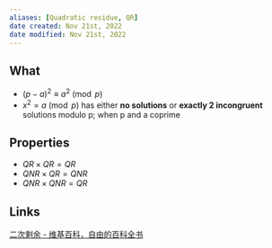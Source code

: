 ```yaml
---
aliases: [Quadratic residue, QR]
date created: Nov 21st, 2022
date modified: Nov 21st, 2022
---
```


## What
- $(p-a)^{2} \equiv a^{2} \pmod{p}$
- $x^{2} = a \pmod{p}$ has either **no solutions** or **exactly 2 incongruent** solutions modulo p; when p and a coprime

## Properties
- $QR \times QR = QR$
- $QNR \times QR = QNR$
- $QNR \times QNR = QR$

## Links
[二次剩余 - 维基百科，自由的百科全书](https://zh.wikipedia.org/wiki/%E4%BA%8C%E6%AC%A1%E5%89%A9%E4%BD%99)
